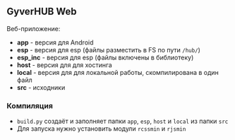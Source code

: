 ## GyverHUB Web

Веб-приложение:
- **app** - версия для Android
- **esp** - версия для esp (файлы разместить в FS по пути `/hub/`)
- **esp_inc** - версия для esp (файлы включены в библиотеку)
- **host** - версия для для хостинга
- **local** - версия для для локальной работы, скомпилирована в один файл
- **src** - исходники

### Компиляция
- `build.py` создаёт и заполняет папки `app`, `esp`, `host` и `local` из папки `src`
- Для запуска нужно установить модули `rcssmin` и `rjsmin`
